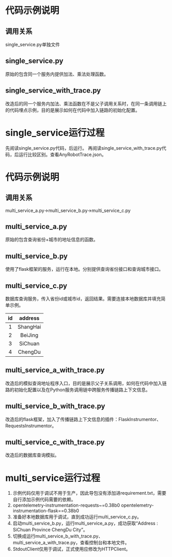 # 代码示例说明

## 调用关系

single_service.py单独文件

## single_service.py

原始的包含同一个服务内提供加法、乘法处理函数。

## single_service_with_trace.py

改造后的同一个服务内加法、乘法函数在不是父子调用关系时，在同一条调用链上的代码埋点示例，目的是展示如何在代码中加入链路的初始化配置。

# single_service运行过程

先阅读single_service.py代码，后运行。
再阅读single_service_with_trace.py代码，后运行比较区别。查看AnyRobotTrace.json。

# 代码示例说明

## 调用关系

multi_service_a.py->multi_service_b.py->multi_service_c.py

## multi_service_a.py

原始的包含查询省份+城市的地址信息的函数。

## multi_service_b.py

使用了flask框架的服务，运行在本地。分别提供查询省份接口和查询城市接口。

## multi_service_c.py

数据库查询服务，传入省份id或城市id，返回结果。需要连接本地数据库并填充简单示例。

| id  | address  |
|:---:|:--------:|
|  1  | ShangHai |
|  2  | BeiJing  |
|  3  | SiChuan  |
|  4  | ChengDu  |

## multi_service_a_with_trace.py

改造后的模拟查询地址程序入口，目的是展示父子关系调用，如何在代码中加入链路的初始化配置以及在Python服务调用链中跨服务传播链路上下文信息。

## multi_service_b_with_trace.py

改造后的flask框架，加入了传播链路上下文信息的插件：FlaskInstrumentor、RequestsInstrumentor。

## multi_service_c_with_trace.py

改造后的数据库查询模拟。

# multi_service运行过程

1. 示例代码仅用于调试不用于生产，因此导包没有添加进requirement.txt，需要自行添加示例代码需要的依赖。
2. opentelemetry-instrumentation-requests~=0.38b0 opentelemetry-instrumentation-flask==0.38b0
3. 准备好本地数据库用于调试，直到成功运行multi_service_c.py。
4. 启动multi_service_b.py，运行multi_service_a.py，成功获取“Address : SiChuan Province ChengDu City”。
5. 切换成运行multi_service_b_with_trace.py、multi_service_a_with_trace.py，查看控制台和本地文件。
6. StdoutClient仅用于调试，正式使用应修改为HTTPClient。




